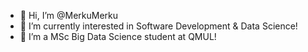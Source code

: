 - 👋 Hi, I’m @MerkuMerku
- 👀 I’m currently interested in Software Development & Data Science!
- 🌱 I’m a MSc Big Data Science student at QMUL!

<!---
MerkuMerku/MerkuMerku is a ✨ special ✨ repository because its `README.md` (this file) appears on your GitHub profile.
You can click the Preview link to take a look at your changes.
--->
